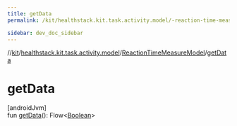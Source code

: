 ```yaml
---
title: getData
permalink: /kit/healthstack.kit.task.activity.model/-reaction-time-measure-model/get-data.html

sidebar: dev_doc_sidebar
---
```

//[kit](../../../kit.html)/[healthstack.kit.task.activity.model](../index.html)/[ReactionTimeMeasureModel](index.html)/[getData](get-data.html)



# getData



[androidJvm]\
fun [getData](get-data.html)(): Flow&lt;[Boolean](https://kotlinlang.org/api/latest/jvm/stdlib/kotlin/-boolean/index.html)&gt;




